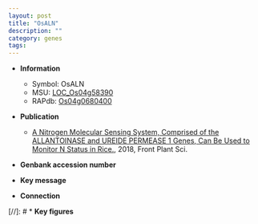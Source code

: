 ```yaml
---
layout: post
title: "OsALN"
description: ""
category: genes
tags: 
---
```


* **Information**  
    + Symbol: OsALN  
    + MSU: [LOC_Os04g58390](http://rice.plantbiology.msu.edu/cgi-bin/ORF_infopage.cgi?orf=LOC_Os04g58390)  
    + RAPdb: [Os04g0680400](http://rapdb.dna.affrc.go.jp/viewer/gbrowse_details/irgsp1?name=Os04g0680400)  

* **Publication**  
    + [A Nitrogen Molecular Sensing System, Comprised of the ALLANTOINASE and UREIDE PERMEASE 1 Genes, Can Be Used to Monitor N Status in Rice.](http://www.ncbi.nlm.nih.gov/pubmed?term=A+Nitrogen+Molecular+Sensing+System,+Comprised+of+the+ALLANTOINASE+and+UREIDE+PERMEASE+1+Genes,+Can+Be+Used+to+Monitor+N+Status+in+Rice.%5BTitle%5D), 2018, Front Plant Sci.

* **Genbank accession number**  

* **Key message**  

* **Connection**  

[//]: # * **Key figures**  


